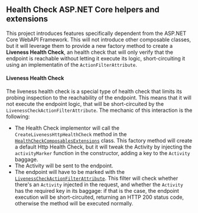 ## Health Check ASP.NET Core helpers and extensions

This project introduces features specifically dependent from the ASP.NET Core WebAPI Framework. This will not introduce other composable classes, but it will leverage them to provide a new factory method to create a **Liveness Health Check**, an health check that will only verify that the endpoint is reachable without letting it execute its logic, short-circuiting it using an implementatin of the `ActionFilterAttribute`.

#### Liveness Health Check

The liveness health check is a special type of health check that limits its probing inspection to the reachability of the endpoint. This means that it will not execute the endpoint logic, that will be short-circuited by the `LivenessCheckActionFilterAttribute`. The mechanic of this interaction is the following:

- The Health Check implementor will call the `CreateLivenessHttpHealthCheck` method in the [`HealthCheckComposablesExtensions`](./HealthCheckComposablesExtensions.cs) class. This factory method will create a default Http Health Check, but it will tweak the Activity by injecting the `activityMarker` function in the constructor, adding a key to the `Activity` baggage.
- The Activity will be sent to the endpoint.
- The endpoint will have to be marked with the [`LivenessCheckActionFilterAttribute`](./LivenessCheckActionFilterAttribute.cs). This filter will check whether there's an `Activity` injected in the request, and whether the `Activity` has the required key in its baggage: if that is the case, the endpoint execution will be short-circuited, returning an HTTP 200 status code, otherwise the method will be executed normally.
